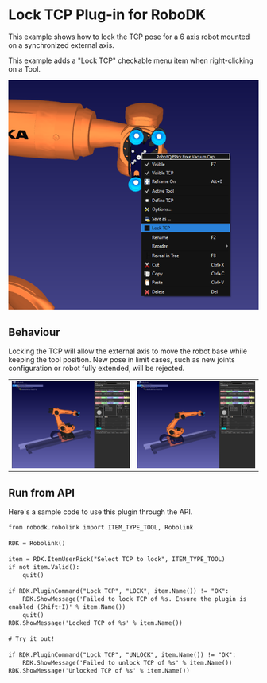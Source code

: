 Lock TCP Plug-in for RoboDK
===========================

This example shows how to lock the TCP pose for a 6 axis robot mounted on a synchronized external axis.

This example adds a "Lock TCP" checkable menu item when right-clicking on a Tool.

![Lock TCP menu](./doc/menu.PNG)

Behaviour
---------

Locking the TCP will allow the external axis to move the robot base while keeping the tool position. New pose in limit cases, such as new joints configuration or robot fully extended, will be rejected.


|                                      |                                      |
| ------------------------------------ | ------------------------------------ |
| ![Locked pose 1](./doc/locked_1.PNG) | ![Locked pose 2](./doc/locked_2.PNG) |


Run from API
-------------

Here's a sample code to use this plugin through the API.

```
from robodk.robolink import ITEM_TYPE_TOOL, Robolink

RDK = Robolink()

item = RDK.ItemUserPick("Select TCP to lock", ITEM_TYPE_TOOL)
if not item.Valid():
    quit()

if RDK.PluginCommand("Lock TCP", "LOCK", item.Name()) != "OK":
    RDK.ShowMessage('Failed to lock TCP of %s. Ensure the plugin is enabled (Shift+I)' % item.Name())
    quit()
RDK.ShowMessage('Locked TCP of %s' % item.Name())

# Try it out!

if RDK.PluginCommand("Lock TCP", "UNLOCK", item.Name()) != "OK":
    RDK.ShowMessage('Failed to unlock TCP of %s' % item.Name())
RDK.ShowMessage('Unlocked TCP of %s' % item.Name())
```